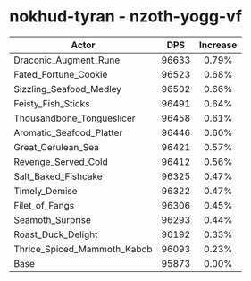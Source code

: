 # nokhud-tyran - nzoth-yogg-vf
| Actor | DPS | Increase |
|---|:---:|:---:|
|Draconic_Augment_Rune|96633|0.79%|
|Fated_Fortune_Cookie|96523|0.68%|
|Sizzling_Seafood_Medley|96502|0.66%|
|Feisty_Fish_Sticks|96491|0.64%|
|Thousandbone_Tongueslicer|96458|0.61%|
|Aromatic_Seafood_Platter|96446|0.60%|
|Great_Cerulean_Sea|96421|0.57%|
|Revenge_Served_Cold|96412|0.56%|
|Salt_Baked_Fishcake|96325|0.47%|
|Timely_Demise|96322|0.47%|
|Filet_of_Fangs|96306|0.45%|
|Seamoth_Surprise|96293|0.44%|
|Roast_Duck_Delight|96192|0.33%|
|Thrice_Spiced_Mammoth_Kabob|96093|0.23%|
|Base|95873|0.00%|
